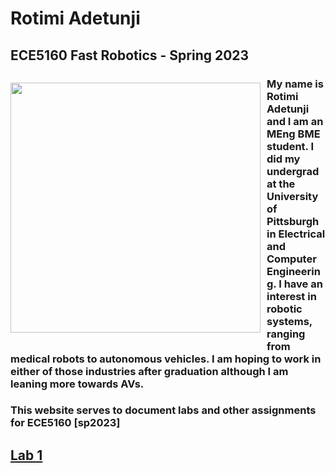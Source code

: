 # Rotimi Adetunji 
## ECE5160 Fast Robotics - Spring 2023

<div>
    <p style="float: left; padding-right: 10px;"><img src="Headshot2022.jpg" width="400" ></p>
</div>

### My name is Rotimi Adetunji and I am an MEng BME student. I did my undergrad at the University of Pittsburgh in Electrical and Computer Engineering. I have an interest in robotic systems, ranging from medical robots to autonomous vehicles. I am hoping to work in either of those industries after graduation although I am leaning more towards AVs.
### This website serves to document labs and other assignments for ECE5160 [sp2023]

## [Lab 1](writeups/Lab1)
